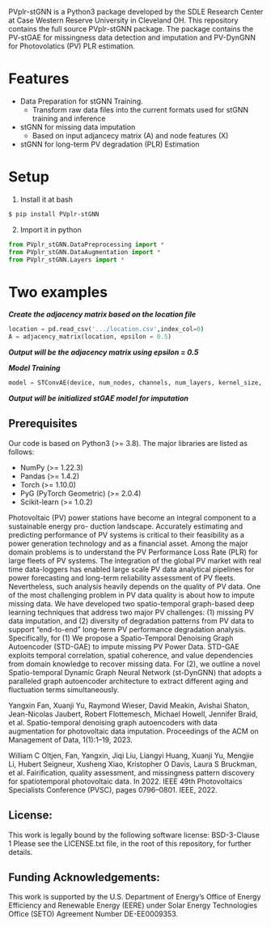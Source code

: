

PVplr-stGNN is a Python3 package developed by the SDLE Research Center at Case Western Reserve University in Cleveland OH. This repository contains the full source PVplr-stGNN package. The package contains the PV-stGAE for missingness data detection and imputation and PV-DynGNN for Photovolatics (PV) PLR estimation.

# Features
 -  Data Preparation for stGNN Training.
 	- Transform raw data files into the current formats used for stGNN training and inference
 -  stGNN for missing data imputation
	- Based on input adjancecy matrix (A) and node features (X)
 -  stGNN for long-term PV degradation (PLR) Estimation
 
#  Setup
1. Install it at bash
```bash
$ pip install PVplr-stGNN
```
2.	Import it in python
```python
from PVplr_stGNN.DataPreprocessing import *
from PVplr_stGNN.DataAugmentation import *
from PVplr_stGNN.Layers import *

``` 
#  Two examples
***Create the adjacency matrix based on the location file***
```python
location = pd.read_csv('.../location.csv',index_col=0)
A = adjacency_matrix(location, epsilon = 0.5)
``` 
***Output will be the adjacency matrix using epsilon = 0.5***

***Model Training***
```python
model = STConvAE(device, num_nodes, channels, num_layers, kernel_size, K, n_his, kernel_size_de, stride, padding, normalization = 'sym', bias = True)
``` 
***Output will be initialized stGAE model for imputation***

## Prerequisites
Our code is based on Python3 (>= 3.8). The major libraries are listed as follows:
* NumPy (>= 1.22.3)
* Pandas (>= 1.4.2)
* Torch (>= 1.10.0)
* PyG (PyTorch Geometric) (>= 2.0.4)
* Scikit-learn (>= 1.0.2)

Photovoltaic (PV) power stations have become an integral component to a sustainable energy pro-
duction landscape. Accurately estimating and predicting performance of PV systems is critical to
their feasibility as a power generation technology and as a financial asset. Among the major domain
problems is to understand the PV Performance Loss Rate (PLR) for large fleets of PV systems.
The integration of the global PV market with real time data-loggers has enabled large scale PV
data analytical pipelines for power forecasting and long-term reliability assessment of PV fleets.
Nevertheless, such analysis heavily depends on the quality of PV data. One of the most challenging
problem in PV data quality is about how to impute missing data. 
We have developed two spatio-temporal graph-based deep learning techniques that address two major PV challenges: (1) missing PV data imputation, and (2) diversity of degradation patterns from PV data to support “end-to-end” long-term PV performance degradation analysis. Specifically, for (1) We propose a Spatio-Temporal Denoising Graph Autoencoder (STD-GAE) to impute missing PV Power Data. STD-GAE exploits temporal correlation, spatial coherence, and value dependencies from domain knowledge to recover missing data. For (2), we outline a novel Spatio-temporal Dynamic Graph Neural Network (st-DynGNN) that adopts a paralleled graph autoencoder architecture to extract different aging and fluctuation terms simultaneously. 

Yangxin Fan, Xuanji Yu, Raymond Wieser, David Meakin, Avishai Shaton, Jean-Nicolas
Jaubert, Robert Flottemesch, Michael Howell, Jennifer Braid, et al. Spatio-temporal denoising
graph autoencoders with data augmentation for photovoltaic data imputation. Proceedings of the ACM on Management of Data, 1(1):1–19, 2023.

William C Oltjen, Fan, Yangxin, Jiqi Liu, Liangyi Huang, Xuanji Yu, Mengjie Li, Hubert
Seigneur, Xusheng Xiao, Kristopher O Davis, Laura S Bruckman, et al. Fairification, quality
assessment, and missingness pattern discovery for spatiotemporal photovoltaic data. In 2022.
IEEE 49th Photovoltaics Specialists Conference (PVSC), pages 0796–0801. IEEE, 2022.

## License:
This work is legally bound by the following software license: BSD-3-Clause 1
Please see the LICENSE.txt file, in the root of this repository, for further details.

## Funding Acknowledgements:
This work is supported by the U.S. Department of Energy’s Office of Energy Efficiency and Renewable Energy (EERE) under Solar Energy Technologies Office (SETO) Agreement Number DE-EE0009353.


